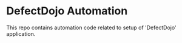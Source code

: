 # DefectDojo Automation

This repo contains automation code related to setup of 'DefectDojo' application.
